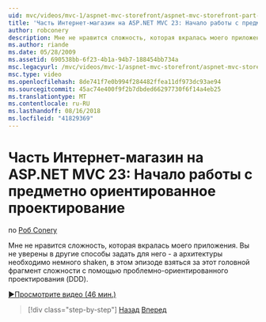 ```yaml
---
uid: mvc/videos/mvc-1/aspnet-mvc-storefront/aspnet-mvc-storefront-part-23-getting-started-with-domain-driven-design
title: 'Часть Интернет-магазин на ASP.NET MVC 23: Начало работы с предметно ориентированное проектирование | Документация Майкрософт'
author: robconery
description: Мне не нравится сложность, которая вкралась моего приложения. Вы не уверены в другие способы задать для него - а архитектура должна быть shaken немного таким образом, в этом эпизоде...
ms.author: riande
ms.date: 05/28/2009
ms.assetid: 690538bb-6f23-4b1a-94b7-188454bb734a
msc.legacyurl: /mvc/videos/mvc-1/aspnet-mvc-storefront/aspnet-mvc-storefront-part-23-getting-started-with-domain-driven-design
msc.type: video
ms.openlocfilehash: 8de741f7e0b994f284482ffea11df973dc93ae94
ms.sourcegitcommit: 45ac74e400f9f2b7dbded66297730f6f14a4eb25
ms.translationtype: MT
ms.contentlocale: ru-RU
ms.lasthandoff: 08/16/2018
ms.locfileid: "41829369"
---
```

<a name="aspnet-mvc-storefront-part-23-getting-started-with-domain-driven-design"></a>Часть Интернет-магазин на ASP.NET MVC 23: Начало работы с предметно ориентированное проектирование
====================
по [Роб Conery](https://github.com/robconery)

Мне не нравится сложность, которая вкралась моего приложения. Вы не уверены в другие способы задать для него - а архитектуры необходимо немного shaken, в этом эпизоде взяться за этот головной фрагмент сложности с помощью проблемно-ориентированного проектирования (DDD).

[&#9654;Просмотрите видео (46 мин.)](https://channel9.msdn.com/Blogs/ASP-NET-Site-Videos/aspnet-mvc-storefront-part-23-getting-started-with-domain-driven-design)

> [!div class="step-by-step"]
> [Назад](aspnet-mvc-storefront-part-22-restructuring-rerouting-and-paypal.md)
> [Вперед](aspnet-mvc-storefront-part-24-finis.md)
